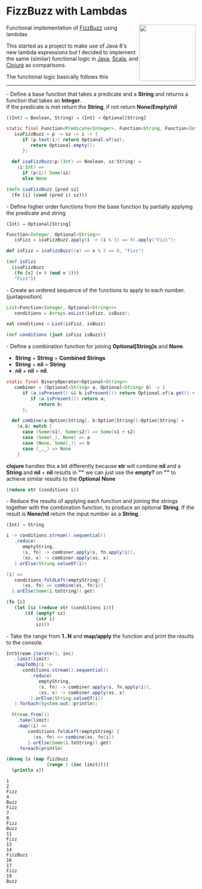 # FizzBuzz with Lambdas

<img align="right" width="150"
src="http://raw.github.com/scotthaleen/fizzbuzz-with-lambdas/master/lambda.png" />

Functional implementation of
[FizzBuzz](http://en.wikipedia.org/wiki/Fizz_buzz) using lambdas

This started as a project to make use of Java 8's new lambda
expressions but I decided to implement the same (similar) functional
logic in
[Java](https://github.com/scotthaleen/fizzbuzz-with-lambdas/tree/master/java8),
[Scala](https://github.com/scotthaleen/fizzbuzz-with-lambdas/tree/master/scala),
and 
[Clojure](https://github.com/scotthaleen/fizzbuzz-with-lambdas/tree/master/clojure)
as comparisons.


The functional logic basically follows this

<hr />

\- Define a base function that takes a predicate and a **String**
and returns a function that takes an **Integer**.  <br />If the predicate is
met return the **String**, if not return **None/Empty/nil**
```
((Int) ⇒ Boolean, String) ⇒ (Int) ⇒ Optional[String]
```
```java
static final Function<Predicate<Integer>, Function<String, Function<Integer, Optional<String>>>>
   isaFizzBuzz = p -> sz -> i -> {
      if (p.test(i)) return Optional.of(sz);
         return Optional.empty();
      };
```
```scala
  def isaFizzBuzz(p:(Int) => Boolean, sz:String) =
    (i:Int) =>
      if (p(i)) Some(sz)
      else None
```
```clojure
(defn isaFizzBuzz [pred sz]
  (fn [i] (cond (pred i) sz)))
```
\- Define higher order functions from the base function by partially
applying the predicate and string

```
(Int) ⇒ Optional[String]
```
```java
Function<Integer, Optional<String>>
   isFizz = isaFizzBuzz.apply(i -> (i % 3) == 0).apply("Fizz");
```
```scala
def isFizz = isaFizzBuzz((x) => x % 3 == 0, "Fizz")
```
```clojure
(def isFizz
  (isaFizzBuzz
   (fn [x] (= 0 (mod x 3)))
   "Fizz"))
```
\- Create an ordered sequence of the functions to apply to each number.
(juxtaposition)

```java
List<Function<Integer, Optional<String>>>
   conditions = Arrays.asList(isFizz, isBuzz);
```
```scala
val conditions = List(isFizz, isBuzz)
```
```clojure
(def conditions (juxt isFizz isBuzz))
```

\- Define a combination function for joining **Optional[String]s** and
**None**. 
* **String** + **String** = **Combined Strings**
* **String** + **nil** = **String**
* **nil** + **nil** = **nil**. 

```java
static final BinaryOperator<Optional<String>>
   combiner = (Optional<String> a, Optional<String> b) -> {
      if (a.isPresent() && b.isPresent()) return Optional.of(a.get() + b.get());
         if (a.isPresent()) return a;
            return b;
      };
```
```scala
  def combine(a:Option[String], b:Option[String]):Option[String] =
    (a,b) match {
      case (Some(s1), Some(s2)) => Some(s1 + s2)
      case (Some(_), None) => a
      case (None, Some(_)) => b
      case (_,_) => None
    }
```
**clojure** handles this a bit differently because **str** will combine **nil**
and a **String** and **nil** + **nil** results in **""** we can just
use the **empty?** on **""** to achieve similar results to the
**Optional** **None** 
```clojure
(reduce str (conditions i))
```

\- Reduce the results of applying each function and joining the strings
together with the combination function, to produce an optional
**String**. If the result is **None/nil** return the input number as a
**String**. 
```
(Int) ⇒ String
```
```java
i -> conditions.stream().sequential()
   .reduce(
      emptyString,
      (s, fn) -> combiner.apply(s, fn.apply(i)),
      (xs, x) -> combiner.apply(xs, x)
   ).orElse(String.valueOf(i))
```
```scala
(i) =>
   conditions.foldLeft(emptyString) {
      (xs, fn) => combine(xs, fn(i))
  }.orElse(Some(i.toString)).get)
```
```clojure
(fn [i]
   (let [sz (reduce str (conditions i))]
       (if (empty? sz)
           (str i)
           sz)))
```

\- Take the range from **1..N** and **map/apply** the function and print the
results to the console. 

```java
IntStream.iterate(1, inc)
   .limit(limit)
   .mapToObj(i ->
      conditions.stream().sequential()
         .reduce(
            emptyString,
            (s, fn) -> combiner.apply(s, fn.apply(i)),
            (xs, x) -> combiner.apply(xs, x)
         ).orElse(String.valueOf(i))
   ).forEach(System.out::println);
```
```scala
  Stream.from(1)
    .take(limit)
    .map((i) =>
        conditions.foldLeft(emptyString) {
          (xs, fn) => combine(xs, fn(i))
        }.orElse(Some(i.toString)).get)
    .foreach(println)
```
```clojure
(doseq [x (map fizzbuzz
               (range 1 (inc limit)))]
  (println x))
```


```
1
2
Fizz
4
Buzz
Fizz
7
8
Fizz
Buzz
11
Fizz
13
14
FizzBuzz
16
17
Fizz
19
Buzz
```

